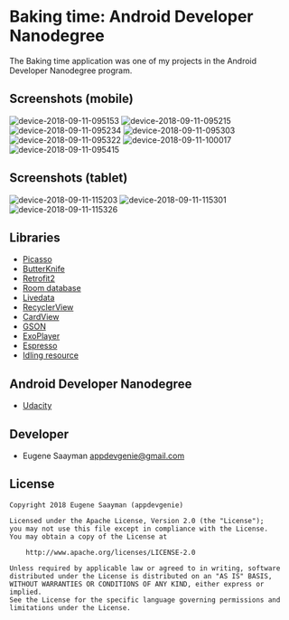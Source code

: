 # Baking time: Android Developer Nanodegree 

The Baking time application was one of my projects in the Android Developer Nanodegree program.

## Screenshots (mobile)

![device-2018-09-11-095153](https://user-images.githubusercontent.com/39134030/45346288-1b7bd180-b5a9-11e8-83ec-1f24d1f99870.png)
![device-2018-09-11-095215](https://user-images.githubusercontent.com/39134030/45346289-1c146800-b5a9-11e8-89d2-cb2e5988c5f8.png)
![device-2018-09-11-095234](https://user-images.githubusercontent.com/39134030/45346291-1c146800-b5a9-11e8-8df4-06f482975696.png)
![device-2018-09-11-095303](https://user-images.githubusercontent.com/39134030/45346292-1cacfe80-b5a9-11e8-9a36-bf8e6210b724.png)
![device-2018-09-11-095322](https://user-images.githubusercontent.com/39134030/45346293-1cacfe80-b5a9-11e8-9148-24bec54c228a.png)
![device-2018-09-11-100017](https://user-images.githubusercontent.com/39134030/45346485-9ba23700-b5a9-11e8-8e81-373ed589186d.png)
![device-2018-09-11-095415](https://user-images.githubusercontent.com/39134030/45346294-1d459500-b5a9-11e8-84bf-d57eafc04148.png)

## Screenshots (tablet)

![device-2018-09-11-115203](https://user-images.githubusercontent.com/39134030/45352808-a795f500-b5b9-11e8-9624-e757a3dee144.png)
![device-2018-09-11-115301](https://user-images.githubusercontent.com/39134030/45352809-a795f500-b5b9-11e8-9802-b251c2bffba9.png)
![device-2018-09-11-115326](https://user-images.githubusercontent.com/39134030/45352811-a795f500-b5b9-11e8-85f5-c415cfa32c95.png)

## Libraries

* [Picasso](http://square.github.io/picasso/)
* [ButterKnife](https://github.com/JakeWharton/butterknife)
* [Retrofit2](https://square.github.io/retrofit/)
* [Room database](https://developer.android.com/topic/libraries/architecture/room)
* [Livedata](https://developer.android.com/topic/libraries/architecture/livedata)
* [RecyclerView](https://developer.android.com/guide/topics/ui/layout/recyclerview)
* [CardView](https://developer.android.com/guide/topics/ui/layout/cardview)
* [GSON](https://developer.android.com/training/volley/request-custom)
* [ExoPlayer](https://developer.android.com/guide/topics/media/exoplayer)
* [Espresso](https://developer.android.com/training/testing/espresso/)
* [Idling resource](https://developer.android.com/training/testing/espresso/idling-resource)

## Android Developer Nanodegree

* [Udacity](https://www.udacity.com/course/android-developer-nanodegree--nd801)

## Developer

* Eugene Saayman appdevgenie@gmail.com

## License

    Copyright 2018 Eugene Saayman (appdevgenie)

    Licensed under the Apache License, Version 2.0 (the "License");
    you may not use this file except in compliance with the License.
    You may obtain a copy of the License at

        http://www.apache.org/licenses/LICENSE-2.0

    Unless required by applicable law or agreed to in writing, software
    distributed under the License is distributed on an "AS IS" BASIS,
    WITHOUT WARRANTIES OR CONDITIONS OF ANY KIND, either express or implied.
    See the License for the specific language governing permissions and
    limitations under the License.
